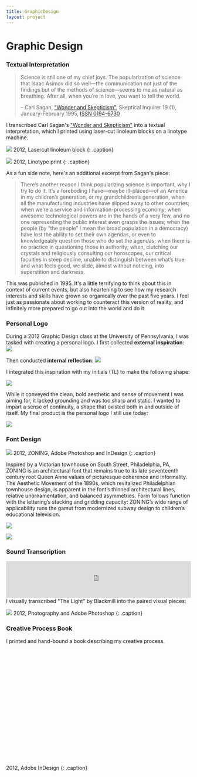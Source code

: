 ```yaml
---
title: GraphicDesign
layout: project
---
```

# Graphic Design

### Textual Interpretation

> Science is still one of my chief joys. The popularization of science that Isaac Asimov did so well—the communication not just of the findings but of the methods of science—seems to me as natural as breathing. After all, when you’re in love, you want to tell the world.
>
> – Carl Sagan, ["Wonder and Skepticism"][10], Skeptical Inquirer 19 (1), January-February 1995, [ISSN 0194-6730][11]

I transcribed Carl Sagan's ["Wonder and Skepticism"][10] into a textual interpretation, which I printed using laser-cut linoleum blocks on a linotype machine.

![][12]
2012, Lasercut linoleum block
{: .caption}

![][13]
2012, Linotype print
{: .caption}

As a fun side note, here's an additional excerpt from Sagan's piece:

> There’s another reason I think popularizing science is important, why I try to do it. It’s a foreboding I have—maybe ill-placed—of an America in my children’s generation, or my grandchildren’s generation, when all the manufacturing industries have slipped away to other countries; when we’re a service and information-processing economy; when awesome technological powers are in the hands of a very few, and no one representing the public interest even grasps the issues; when the people (by “the people” I mean the broad population in a democracy) have lost the ability to set their own agendas, or even to knowledgeably question those who do set the agendas; when there is no practice in questioning those in authority; when, clutching our crystals and religiously consulting our horoscopes, our critical faculties in steep decline, unable to distinguish between what’s true and what feels good, we slide, almost without noticing, into superstition and darkness.

This was published in 1995. It's a little terrifying to think about this in context of current events, but also heartening to see how my research interests and skills have grown so organically over the past five years. I feel just as passionate about working to counteract this version of reality, and infinitely more prepared to go out into the world and do it.

### Personal Logo

During a 2012 Graphic Design class at the University of Pennsylvania, I was tasked with creating a personal logo. I first collected **external inspiration**:
![][1]

Then conducted **internal reflection**:
![][2]

I integrated this inspiration with my initials (TL) to make the following shape:

![][3]

While it conveyed the clean, bold aesthetic and sense of movement I was aiming for, it lacked grounding and was too sharp and static. I wanted to impart a sense of continuity, a shape that existed both in and outside of itself. My final product is the personal logo I still use today:

![][4]

### Font Design

![][8]
2012, ZONING, Adobe Photoshop and InDesign
{: .caption}

Inspired by a Victorian townhouse on South Street, Philadelphia, PA, ZONING is an architectural font that remains true to its late seventeenth century root Queen Anne values of picturesque coherence and informality. The Aesthetic Movement of the 1890s, which revitalized Philadelphian townhouse design, is apparent in the font’s thinned architectural lines, relative unornamentation, and balanced asymmetries. Form follows function with the lettering’s stacking and gridding capacity: ZONING’s wide range of applicability runs the gamut from  modernized subway design to children’s educational television.

![][7]

![][9]

### Sound Transcription

<iframe width="100%" height="100" src="https://www.youtube.com/embed/LxFk9-UhY_Y?rel=0" frameborder="0" allowfullscreen></iframe>
I visually transcribed "The Light" by Blackmill into the paired visual pieces:

![][6]
2012, Photography and Adobe Photoshop
{: .caption}

### Creative Process Book

I printed and hand-bound a book describing my creative process.

<div data-configid="31926889/55820091" style="width:100%; height:300px;" class="issuuembed"></div>
<script type="text/javascript" src="//e.issuu.com/embed.js" async="true"></script>

2012, Adobe InDesign
{: .caption}


[1]: /assets/images/logo-inspiration.jpg
[2]: /assets/images/myself.jpg
[3]: /assets/images/logo-bg.jpg
[4]: /assets/images/logo-portfolio.jpg
[5]: https://www.youtube.com/watch?v=LxFk9-UhY_Y
[6]: /assets/images/sound-transcription-no-margins.jpg
[7]: /assets/images/font-inspo.jpg
[8]: /assets/images/font.jpg
[9]: /assets/images/font-examples.jpg
[10]: https://www.csicop.org/si/show/wonder_and_skepticism
[11]: http://worldcat.org/issn/0194-6730
[12]: /assets/images/text-lino.jpg
[13]: /assets/images/text-printed.jpg
